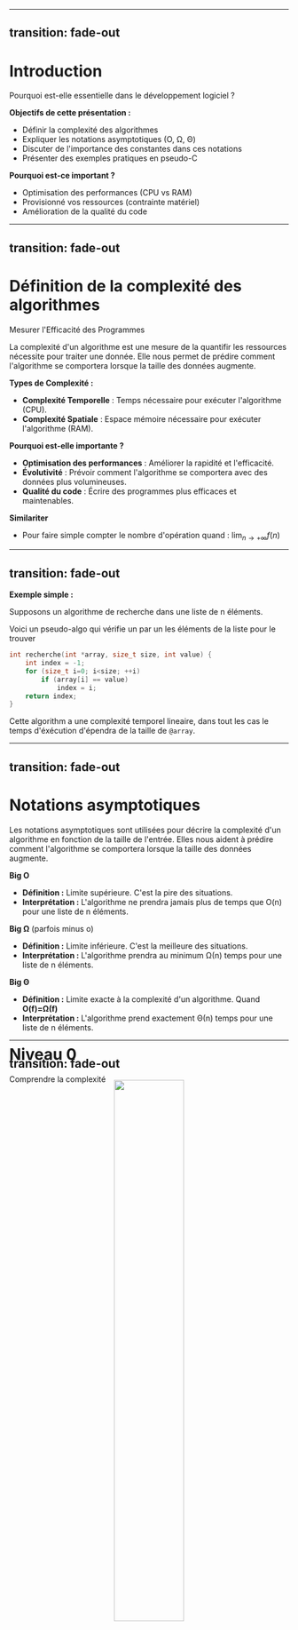 <h1 class="text-center" style="position: relative;top: 50%;">Niveau 0</h1>
<p class="text-center" style="position: relative;top: 50%;">Comprendre la complexité</p>

---
transition: fade-out
---
# Introduction
Pourquoi est-elle essentielle dans le développement logiciel ?

**Objectifs de cette présentation :**
- Définir la complexité des algorithmes
- Expliquer les notations asymptotiques (O, Ω, Θ)
- Discuter de l'importance des constantes dans ces notations
- Présenter des exemples pratiques en pseudo-C

**Pourquoi est-ce important ?**
- Optimisation des performances (CPU vs RAM)
- Provisionné vos ressources (contrainte matériel)
- Amélioration de la qualité du code

---
transition: fade-out
---
# Définition de la complexité des algorithmes
Mesurer l'Efficacité des Programmes

La complexité d'un algorithme est une mesure de la quantifir les ressources nécessite pour traiter une donnée.
Elle nous permet de prédire comment l'algorithme se comportera lorsque la taille des données augmente.

**Types de Complexité :**
- **Complexité Temporelle** : Temps nécessaire pour exécuter l'algorithme (CPU).
- **Complexité Spatiale** : Espace mémoire nécessaire pour exécuter l'algorithme (RAM).

**Pourquoi est-elle importante ?**
- **Optimisation des performances** : Améliorer la rapidité et l'efficacité.
- **Évolutivité** : Prévoir comment l'algorithme se comportera avec des données plus volumineuses.
- **Qualité du code** : Écrire des programmes plus efficaces et maintenables.

**Similariter**
- Pour faire simple compter le nombre d'opération quand : $\lim_{n\rightarrow+\infty}f(n)$

---
transition: fade-out
---
**Exemple simple :**

Supposons un algorithme de recherche dans une liste de n éléments.

Voici un pseudo-algo qui vérifie un par un les éléments de la liste pour le trouver
```cpp
int recherche(int *array, size_t size, int value) {
    int index = -1;
    for (size_t i=0; i<size; ++i)
        if (array[i] == value)
            index = i;
    return index;
}
```

Cette algorithm a une complexité temporel lineaire, 
dans tout les cas le temps d'éxécution d'épendra de la taille de `@array`.

---
transition: fade-out
---

# Notations asymptotiques

Les notations asymptotiques sont utilisées pour décrire la complexité d'un algorithme en fonction de la taille de l'entrée. Elles nous aident à prédire comment l'algorithme se comportera lorsque la taille des données augmente.

**Big O**
- **Définition :** Limite supérieure. C'est la pire des situations.
- **Interprétation :** L'algorithme ne prendra jamais plus de temps que O(n) pour une liste de n éléments.

**Big Ω** (parfois minus o)
- **Définition :** Limite inférieure. C'est la meilleure des situations.
- **Interprétation :** L'algorithme prendra au minimum Ω(n) temps pour une liste de n éléments.

**Big Θ**
- **Définition :** Limite exacte à la complexité d'un algorithme. Quand **O(f)=Ω(f)**
- **Interprétation :** L'algorithme prend exactement Θ(n) temps pour une liste de n éléments.

---
transition: fade-out
---

<center>
<img src="/snippets/image-18.png" width="50%"/>
</center>

- 🚀 Complexité constante **O(1)** 
- 🚂 Complexité logarithmique **O(log(n))**
- 🚗 Complexité linéaire **O(n)**
- 📈 Complexité quasi-linéaire **O(n ⋅ log(n))**
- ⚠️ Complexité quadratique **O(n²)**
- 🚧 Complexité exponentielle **O(2n)**
- 🚨 Complexité factorielle **O(n!)**

---
transition: fade-out
---

# Notation asymptotiques et approximation

Dans la notation asymptotique, on oublie les termes constants

- O(2n) = O(n) : Les constantes sont ignorées, donc multiplier par 2 ne change "pas" la complexité.
- O(3n²) = O(n²) : De même, les constantes devant les puissances sont ignorées.
- O(n + 10) = O(n) : Les termes constants sont négligés par rapport aux termes variables.
- O(n² + n) = O(n²) : Dans les polynômes, on ne garde que le terme dominant.

Pourquoi ignorer les constantes ?
- **Échelle de grandeur :** Lorsque la taille des données augmente, les constantes deviennent négligeables par rapport à la croissance globale.
- **Modélisation simplifiée :** Ignorer les constantes simplifie l'analyse et permet de se concentrer sur la tendance générale.

---
transition: fade-out
---

# Attention

> Ses notions sont a savoir et utilisées dans les tests de recrutement,
mais c'est fondamentalement incorrect !

Pourquoi les constantes sont-elles importantes ?
- **Performances réelles :** Dans la pratique, les constantes peuvent avoir un impact significatif sur les performances, surtout si elles représentent des opérations complexes ou des accès mémoire coûteux.
- **Optimisation :** Ignorer les constantes peut conduire à négliger des opportunités d'optimisation importantes. Par exemple, un algorithme avec une constante plus petite mais une complexité similaire est plus rapide en pratique.
- **Cas réels :** Dans de nombreux cas réels, les tailles des données ne sont pas toujours très grandes, et les constantes peuvent donc jouer un rôle crucial dans la performance globale.
- **Taille des données :** Si la notation Big O ce concentre sur de large échelles de donnée, en pratique vous connaitrez presque toujours les tailles. Elles seront presque toujours petites dans ce cas un algorithme en O(n) peut être meilleur qu'un algorithm en O(log(n))'

---
transition: fade-out
---

<iframe width="800" height="500" src="https://www.youtube.com/embed/gCzOhZ_LUps" title="What Big-O notation ACTUALLY tells you, and how I almost failed my Google Interview" frameborder="0" allow="accelerometer; autoplay; clipboard-write; encrypted-media; gyroscope; picture-in-picture; web-share" referrerpolicy="strict-origin-when-cross-origin" allowfullscreen></iframe>

---
transition: fade-out
---

# Exemples de complexité en Θ(1)
_

Toute opération qui accede directement a une donnée:

```cpp
int tableau[1000];
int index = 5;
int valeur = tableau[index];
```

ou effectue des calcules

```cpp
bool estPair(int nombre) {
  return nombre % 2 == 0;
}
```

<br>

- Ceci n'est pas vrais pour certaines structures de données complexe (hash map, bin tree, etc) "caché"
- Quelle complexité est caché pour la fonction estPair ?

---
transition: fade-out
---

## Quelle est la complexité de ce code ?

<br>

- Complexité spatial ?
- Complexité temporel ?

<br>

```cpp
int x = 3;
int n = 10;
int result = pow(x, n) * sqrt(x, n);
```

<br>

- **A** : Θ(1)
- **B** : Θ(2)
- **C** : On ne sait pas ?
- **D** : Expliquer

---
transition: fade-out
---

# Exemples de complexité en Θ(n)

```cpp
double pow(double base, int exponent) {
  double result = 1.0;
  for (int i = 0; i < exponent; i++) {
    result *= base;
  }
  return result;
}
```

```cpp
int recherche(int *array, size_t size, int value) {
    int index = -1;
    for (size_t i=0; i<size; ++i)
        if (array[i] == value)
            index = i;
    return index;
}
```

---
transition: fade-out
---

## Quelle est la complexité de ce code ?

<br>

```cpp
int recherche(int *array, size_t size, int value) {
  for (size_t i=0; i<size; ++i)
    if (array[i] == value)
      return i;
  return -1;
}
```

<br>
  
- Complexité spatial ?
  - **A**:  O(1)
  - **B**:  Θ(1)
  - **C**:  Ω(1)
- Complexité temporel ?
  - **A**:  O(n)
  - **B**:  Θ(n)
  - **C**:  Ω(1) et O(n)

---
transition: fade-out
---

# Exemples de complexité en Θ(log(n))

```cpp
double pow(double base, int exponent) {
    double result = 1.0;
    
    while (exponent > 0) {
        if (exponent % 2 == 1)
            result *= base;
        exponent /= 2;
        base *= base;
    }
    
    return result;
}
```

---
transition: fade-out
---
# Exemples de complexité en Θ(log(n))

```cpp
double sqrt(double x) {
    if (x < 0)
        return NAN;
    else if (x == 0 || x == 1)
        return x;

    double guess = x / 2.0;
    double precision = 0.000001;

    while (1) {
        double betterGuess = (guess + x / guess) / 2.0;
        if (fabs(guess - betterGuess) < precision)
            return betterGuess;
        guess = betterGuess;
    }
}
```
<br>

## Peut-on faire mieux ?

---
transition: fade-out
---

# John Carmack et Quake III

```cpp
float fast_sqrt(float number) {
    long i;
    float x2, y;
    const float threehalfs = 1.5F;

    y = number;
    i = *(long*)&y;
    i = 0x5f3759df - (i >> 1); 
    y = *(float*)&i;

    y = y * (threehalfs - (x2 = number * 0.5F) * y * y);
    y = y * (threehalfs - (x2 = number * 0.5F) * y * y);
    
    return 1/y;
}
```

https://en.wikipedia.org/wiki/Fast_inverse_square_root

---
transition: fade-out
---
# Exemples de complexité en Θ(n^2)

```cpp
double pow(double base, int exponent) {
    double result = 1.0;
    
    for (int i = 0; i < exponent; i++)
        for (int j = 0; j < exponent; j++)
            if (i == j)
                result *= base;
                
    return result;
}
```

<br>

> Attention, le compilateur passe par là et fait aussi des optimisations ! (-Ofast -O3 -Og) ;)